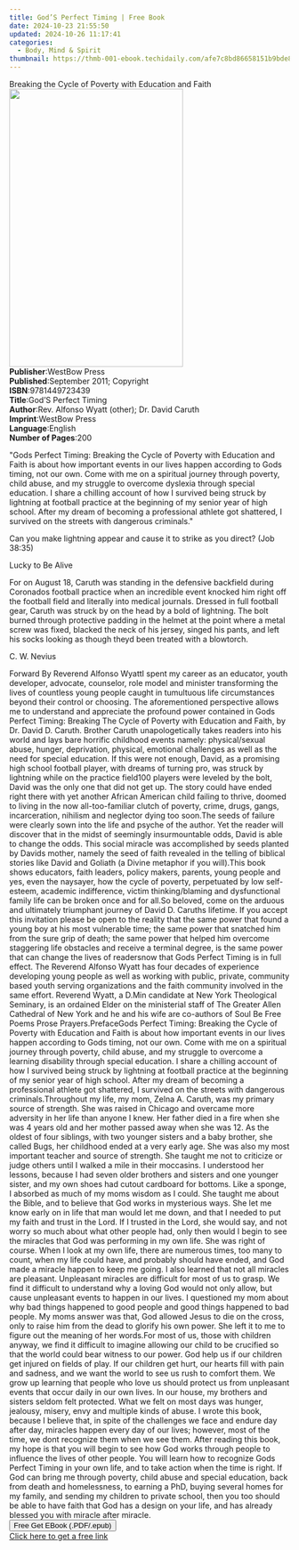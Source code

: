 ```yaml
---
title: God’S Perfect Timing | Free Book
date: 2024-10-23 21:55:50
updated: 2024-10-26 11:17:41
categories:
  - Body, Mind & Spirit
thumbnail: https://thmb-001-ebook.techidaily.com/afe7c8bd86658151b9bde86e48195324707ef181a75e49d9bf7111459bdf1b76.jpg
---
```

<main id="book-container">
  <div class="flex flex-col">
    <div class="book-brief flex-1 py-6 px-4 sm:p-6 md:py-10 md:px-8">
      <!-- brief-->
      <div class="book-brief-main">
        Breaking the Cycle of Poverty with Education and Faith
      </div>
    </div>
    <div
      class="book-meta-info flex-1 grid gap-4 col-start-1 col-end-3 row-start-1 sm:mb-6 sm:grid-cols-4 lg:gap-6 lg:col-start-2 lg:row-end-6 lg:row-span-6 lg:mb-0"
    >
      <div
        class="book-meta-info-left place-content-center mt-4 p-4 text-sm leading-6 col-start-2 col-span-2 dark:text-slate-400"
      >
        <img
          class="w-full h-500 object-cover rounded-lg sm:h-255 sm:col-span-2 lg:col-span-full"
          src="https://img-001-ebook.techidaily.com/a13e4efe0689feb66ccdcd95fe1f94425746ede814f701b9757995329dcf8b62.jpg"
          alt=""
          width="312"
          height="500"
        />
      </div>
      <div
        class="book-meta-info-right mt-2 col-start-1 row-start-2 col-span-3 self-center"
      >
        <!-- meta data  -->
        <div class="flex flex-col px-4 md:px-8">
          <div class="flex-1">
            <strong>Publisher</strong>:<span class="px-2">WestBow Press</span>
          </div>
          <div class="flex-1">
            <strong>Published</strong>:<span class="px-2"
              >September 2011; Copyright</span
            >
          </div>
          <div class="flex-1">
            <strong>ISBN</strong>:<span class="px-2">9781449723439</span>
          </div>
          <div class="flex-1">
            <strong>Title</strong>:<span class="px-2"
              >God’S Perfect Timing</span
            >
          </div>
          <div class="flex-1">
            <strong>Author</strong>:<span class="px-2"
              >Rev. Alfonso Wyatt (other); Dr. David Caruth</span
            >
          </div>
          <div class="flex-1">
            <strong>Imprint</strong>:<span class="px-2">WestBow Press</span>
          </div>
          <div class="flex-1">
            <strong>Language</strong>:<span class="px-2">English</span>
          </div>
          <div class="flex-1">
            <strong>Number of Pages</strong>:<span class="px-2">200</span>
          </div>
        </div>
      </div>
    </div>
    <div class="book-description flex-1 py-6 px-4 sm:p-6 md:py-10 md:px-8">
      <div class="book-description-main">
        <div accordion-content="" id="description">
          <p>
            "Gods Perfect Timing: Breaking the Cycle of Poverty with Education
            and Faith is about how important events in our lives happen
            according to Gods timing, not our own. Come with me on a spiritual
            journey through poverty, child abuse, and my struggle to overcome
            dyslexia through special education. I share a chilling account of
            how I survived being struck by lightning at football practice at the
            beginning of my senior year of high school. After my dream of
            becoming a professional athlete got shattered, I survived on the
            streets with dangerous criminals."
          </p>
          <p>
            Can you make lightning appear and cause it to strike as you direct?
            (Job 38:35)
          </p>
          <p>Lucky to Be Alive</p>
          <p>
            For on August 18, Caruth was standing in the defensive backfield
            during Coronados football practice when an incredible event knocked
            him right off the football field and literally into medical
            journals. Dressed in full football gear, Caruth was struck by on the
            head by a bold of lightning. The bolt burned through protective
            padding in the helmet at the point where a metal screw was fixed,
            blacked the neck of his jersey, singed his pants, and left his socks
            looking as though theyd been treated with a blowtorch.
          </p>
          <p>C. W. Nevius</p>
          Forward By Reverend Alfonso WyattI spent my career as an educator,
          youth developer, advocate, counselor, role model and minister
          transforming the lives of countless young people caught in tumultuous
          life circumstances beyond their control or choosing. The
          aforementioned perspective allows me to understand and appreciate the
          profound power contained in Gods Perfect Timing: Breaking The Cycle of
          Poverty with Education and Faith, by Dr. David D. Caruth. Brother
          Caruth unapologetically takes readers into his world and lays bare
          horrific childhood events namely: physical/sexual abuse, hunger,
          deprivation, physical, emotional challenges as well as the need for
          special education. If this were not enough, David, as a promising high
          school football player, with dreams of turning pro, was struck by
          lightning while on the practice field100 players were leveled by the
          bolt, David was the only one that did not get up. The story could have
          ended right there with yet another African American child failing to
          thrive, doomed to living in the now all-too-familiar clutch of
          poverty, crime, drugs, gangs, incarceration, nihilism and neglector
          dying too soon.The seeds of failure were clearly sown into the life
          and psyche of the author. Yet the reader will discover that in the
          midst of seemingly insurmountable odds, David is able to change the
          odds. This social miracle was accomplished by seeds planted by Davids
          mother, namely the seed of faith revealed in the telling of biblical
          stories like David and Goliath (a Divine metaphor if you will).This
          book shows educators, faith leaders, policy makers, parents, young
          people and yes, even the naysayer, how the cycle of poverty,
          perpetuated by low self-esteem, academic indifference, victim
          thinking/blaming and dysfunctional family life can be broken once and
          for all.So beloved, come on the arduous and ultimately triumphant
          journey of David D. Caruths lifetime. If you accept this invitation
          please be open to the reality that the same power that found a young
          boy at his most vulnerable time; the same power that snatched him from
          the sure grip of death; the same power that helped him overcome
          staggering life obstacles and receive a terminal degree, is the same
          power that can change the lives of readersnow that Gods Perfect Timing
          is in full effect. The Reverend Alfonso Wyatt has four decades of
          experience developing young people as well as working with public,
          private, community based youth serving organizations and the faith
          community involved in the same effort. Reverend Wyatt, a D.Min
          candidate at New York Theological Seminary, is an ordained Elder on
          the ministerial staff of The Greater Allen Cathedral of New York and
          he and his wife are co-authors of Soul Be Free Poems Prose
          Prayers.PrefaceGods Perfect Timing: Breaking the Cycle of Poverty with
          Education and Faith is about how important events in our lives happen
          according to Gods timing, not our own. Come with me on a spiritual
          journey through poverty, child abuse, and my struggle to overcome a
          learning disability through special education. I share a chilling
          account of how I survived being struck by lightning at football
          practice at the beginning of my senior year of high school. After my
          dream of becoming a professional athlete got shattered, I survived on
          the streets with dangerous criminals.Throughout my life, my mom, Zelna
          A. Caruth, was my primary source of strength. She was raised in
          Chicago and overcame more adversity in her life than anyone I knew.
          Her father died in a fire when she was 4 years old and her mother
          passed away when she was 12. As the oldest of four siblings, with two
          younger sisters and a baby brother, she called Bugs, her childhood
          ended at a very early age. She was also my most important teacher and
          source of strength. She taught me not to criticize or judge others
          until I walked a mile in their moccasins. I understood her lessons,
          because I had seven older brothers and sisters and one younger sister,
          and my own shoes had cutout cardboard for bottoms. Like a sponge, I
          absorbed as much of my moms wisdom as I could. She taught me about the
          Bible, and to believe that God works in mysterious ways. She let me
          know early on in life that man would let me down, and that I needed to
          put my faith and trust in the Lord. If I trusted in the Lord, she
          would say, and not worry so much about what other people had, only
          then would I begin to see the miracles that God was performing in my
          own life. She was right of course. When I look at my own life, there
          are numerous times, too many to count, when my life could have, and
          probably should have ended, and God made a miracle happen to keep me
          going. I also learned that not all miracles are pleasant. Unpleasant
          miracles are difficult for most of us to grasp. We find it difficult
          to understand why a loving God would not only allow, but cause
          unpleasant events to happen in our lives. I questioned my mom about
          why bad things happened to good people and good things happened to bad
          people. My moms answer was that, God allowed Jesus to die on the
          cross, only to raise him from the dead to glorify his own power. She
          left it to me to figure out the meaning of her words.For most of us,
          those with children anyway, we find it difficult to imagine allowing
          our child to be crucified so that the world could bear witness to our
          power. God help us if our children get injured on fields of play. If
          our children get hurt, our hearts fill with pain and sadness, and we
          want the world to see us rush to comfort them. We grow up learning
          that people who love us should protect us from unpleasant events that
          occur daily in our own lives. In our house, my brothers and sisters
          seldom felt protected. What we felt on most days was hunger, jealousy,
          misery, envy and multiple kinds of abuse. I wrote this book, because I
          believe that, in spite of the challenges we face and endure day after
          day, miracles happen every day of our lives; however, most of the
          time, we dont recognize them when we see them. After reading this
          book, my hope is that you will begin to see how God works through
          people to influence the lives of other people. You will learn how to
          recognize Gods Perfect Timing in your own life, and to take action
          when the time is right. If God can bring me through poverty, child
          abuse and special education, back from death and homelessness, to
          earning a PhD, buying several homes for my family, and sending my
          children to private school, then you too should be able to have faith
          that God has a design on your life, and has already blessed you with
          miracle after miracle.
        </div>
        <div class="accordion-fader"></div>
      </div>
    </div>
    <div class="book-excerpts flex-1 py-6 px-4 sm:p-6 md:py-10 md:px-8"></div>
    <div
      class="book-about-author flex-1 py-6 px-4 sm:p-6 md:py-10 md:px-8"
    ></div>
    <div class="book-free-get flex-1 py-6 px-4 sm:p-6 md:py-10 md:px-8">
      <button
        id="btn-free-get"
        class="bg-blue-500 hover:bg-blue-700 text-white font-bold py-2 px-4 rounded"
      >
        Free Get EBook (.PDF/.epub)
      </button>
      <div id="countdown-display" class="px-2 text-lg mt-2"></div>
      <a
        id="free-link"
        class="hidden bg-blue-500 hover:bg-blue-700 text-white font-bold py-2 px-4 rounded"
        href="https://www.ebooks.com/en-us/book/138591414/god-s-perfect-timing/rev-alfonso-wyatt/"
        target="_blank"
        >Click here to get a free link</a
      >
    </div>
    <script>
      let countdownTime = 0;
      let countdownInterval = null;
      document
        .getElementById('btn-free-get')
        .addEventListener('click', startCountdown);
      function startCountdown() {
        countdownTime = new Date().getTime() + 60000 * 3;
        countdownInterval = setInterval(updateCountdown, 1000);
        document.getElementById('btn-free-get').disabled = true;
        document
          .getElementById('btn-free-get')
          .classList.add('bg-gray-500', 'cursor-not-allowed');
      }
      function updateCountdown() {
        let currentTime = new Date().getTime();
        let timeLeft = countdownTime - currentTime;
        let secondsLeft = Math.floor(timeLeft / 1000);
        document.getElementById('countdown-display').innerHTML =
          `Remaining time: ${secondsLeft} seconds.`;
        if (secondsLeft <= 0) {
          clearInterval(countdownInterval);
          document.getElementById('btn-free-get').classList.add('hidden');
          document.getElementById('free-link').classList.remove('hidden');
          document.getElementById('countdown-display').innerHTML = '';
        }
      }
    </script>
  </div>
</main>
